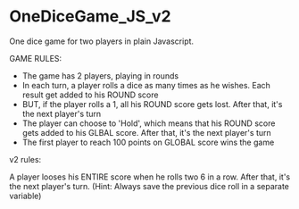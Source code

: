# OneDiceGame_JS_v2
One dice game for two players in plain Javascript.


GAME RULES:

- The game has 2 players, playing in rounds
- In each turn, a player rolls a dice as many times as he wishes. Each result get added to his ROUND score
- BUT, if the player rolls a 1, all his ROUND score gets lost. After that, it's the next player's turn
- The player can choose to 'Hold', which means that his ROUND score gets added to his GLBAL score. After that, it's the next player's turn
- The first player to reach 100 points on GLOBAL score wins the game

v2 rules:

A player looses his ENTIRE score when he rolls two 6 in a row.
After that, it's the next player's turn.
(Hint: Always save the previous dice roll in a separate variable)
